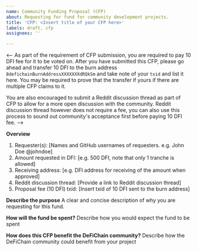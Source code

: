 ```yaml
---
name: Community Funding Proposal (CFP)
about: Requesting for fund for community development projects.
title: 'CFP: <Insert title of your CFP here>'
labels: draft, cfp
assignees: ''

---
```


<-- 
As part of the requirement of CFP submission, you are required to pay 10 DFI fee for it to be voted on. After you have submitted this CFP, please go ahead and transfer 10 DFI to the burn address `8defichainBurnAddressXXXXXXXdRQkSm` and take note of your `txid` and list it here. You may be required to prove that the transfer if yours if there are multiple CFP claims to it.

You are also encouraged to submit a Reddit discussion thread as part of CFP to allow for a more open discussion with the community. Reddit discussion thread however does not require a fee, you can also use this process to sound out community's acceptance first before paying 10 DFI fee.
-->

**Overview**
1. Requester(s): [Names and GitHub usernames of requesters. e.g. John Doe @johndoe]
2. Amount requested in DFI: [e.g. 500 DFI, note that only 1 tranche is allowed]
3. Receiving address: [e.g. DFI address for receiving of the amount when approved]
4. Reddit discussion thread: [Provide a link to Reddit discussion thread]
5. Proposal fee (10 DFI) txid: [Insert txid of 10 DFI sent to the burn address]

**Describe the purpose**
A clear and concise description of why you are requesting for this fund.

**How will the fund be spent?**
Describe how you would expect the fund to be spent

**How does this CFP benefit the DeFiChain community?**
Describe how the DeFiChain community could benefit from your project
